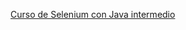 [Curso de Selenium con Java intermedio](https://openwebinars.net/academia/portada/selenium-java-intermedio/) 